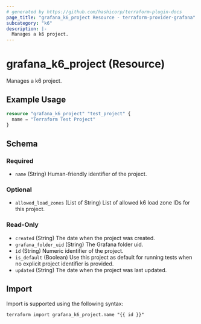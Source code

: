 ```yaml
---
# generated by https://github.com/hashicorp/terraform-plugin-docs
page_title: "grafana_k6_project Resource - terraform-provider-grafana"
subcategory: "k6"
description: |-
  Manages a k6 project.
---
```


# grafana_k6_project (Resource)

Manages a k6 project.

## Example Usage

```terraform
resource "grafana_k6_project" "test_project" {
  name = "Terraform Test Project"
}
```

<!-- schema generated by tfplugindocs -->
## Schema

### Required

- `name` (String) Human-friendly identifier of the project.

### Optional

- `allowed_load_zones` (List of String) List of allowed k6 load zone IDs for this project.

### Read-Only

- `created` (String) The date when the project was created.
- `grafana_folder_uid` (String) The Grafana folder uid.
- `id` (String) Numeric identifier of the project.
- `is_default` (Boolean) Use this project as default for running tests when no explicit project identifier is provided.
- `updated` (String) The date when the project was last updated.

## Import

Import is supported using the following syntax:

```shell
terraform import grafana_k6_project.name "{{ id }}"
```

